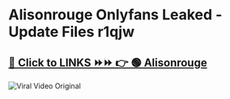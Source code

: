 
 # Alisonrouge Onlyfans Leaked - Update Files r1qjw

## <h2><a href="https://clipsfans.com/Alisonrouge&ref=git">🔗 Click to LINKS ⏩⏩ 👉 🟢 Alisonrouge </a></h2>

<a href="https://clipsfans.com/Alisonrouge&ref=git" rel="nofollow" data-target="animated-image.originalLink"><img src="https://i.ibb.co.com/xMMVF88/686577567.gif" alt="Viral Video Original" style="max-width: 100%; display: inline-block;" data-target="animated-image.originalImage"></a>

